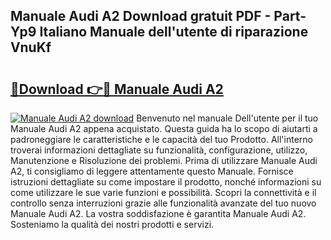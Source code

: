 ## Manuale Audi A2 Download gratuit PDF - Part-Yp9 Italiano Manuale dell'utente di riparazione VnuKf

# <h2><a href="http://dfgodk8.blite.top/?on=Manuale+Audi+A2">🔗Download 👉🔴 Manuale Audi A2</a></h2>

[![Manuale Audi A2 download](https://i.imgur.com/lujVjoI.png)](http://dfgodk8.blite.top/?on=Manuale+Audi+A2)
Benvenuto nel manuale Dell'utente per il tuo Manuale Audi A2 appena acquistato. Questa guida ha lo scopo di aiutarti a padroneggiare le caratteristiche e le capacità del tuo Prodotto. All'interno troverai informazioni dettagliate su funzionalità, configurazione, utilizzo, Manutenzione e Risoluzione dei problemi. Prima di utilizzare Manuale Audi A2, ti consigliamo di leggere attentamente questo Manuale. Fornisce istruzioni dettagliate su come impostare il prodotto, nonché informazioni su come utilizzare le sue varie funzioni e possibilità. Scopri la connettività e il controllo senza interruzioni grazie alle funzionalità avanzate del tuo nuovo Manuale Audi A2. La vostra soddisfazione è garantita Manuale Audi A2. Sosteniamo la qualità dei nostri prodotti e servizi.
